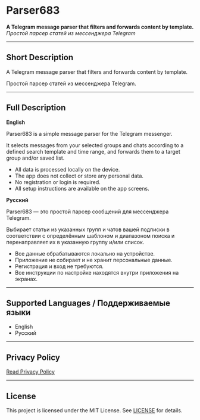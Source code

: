 # Parser683

**A Telegram message parser that filters and forwards content by template.**  
_Простой парсер статей из мессенджера Telegram_

---

## Short Description

A Telegram message parser that filters and forwards content by template.

Простой парсер статей из мессенджера Telegram.

---

## Full Description

**English**

Parser683 is a simple message parser for the Telegram messenger.

It selects messages from your selected groups and chats according to a defined search template and time range, and forwards them to a target group and/or saved list.

- All data is processed locally on the device.
- The app does not collect or store any personal data.
- No registration or login is required.
- All setup instructions are available on the app screens.

**Русский**

Parser683 — это простой парсер сообщений для мессенджера Telegram.

Выбирает статьи из указанных групп и чатов вашей подписки в соответствии с определённым шаблоном и диапазоном поиска и перенаправляет их в указанную группу и/или список.

- Все данные обрабатываются локально на устройстве.
- Приложение не собирает и не хранит персональные данные.
- Регистрация и вход не требуются.
- Все инструкции по настройке находятся внутри приложения на экранах.

---

## Supported Languages / Поддерживаемые языки

- English
- Русский

---

## Privacy Policy

[Read Privacy Policy](https://mewing-pear-388.notion.site/20a6f8e6dcaa80fca1e1d0d47d793288)

---

## License

This project is licensed under the MIT License. See [LICENSE](LICENSE) for details.